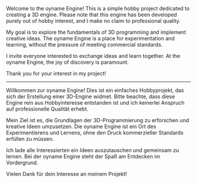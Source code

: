 Welcome to the oyname Engine! This is a simple hobby project dedicated to creating a 3D engine. 
Please note that this engine has been developed purely out of hobby interest, and I make no claim to professional quality.

My goal is to explore the fundamentals of 3D programming and implement creative ideas. 
The oyname Engine is a place for experimentation and learning, without the pressure of meeting commercial standards.

I invite everyone interested to exchange ideas and learn together. At the oyname Engine, the joy of discovery is paramount.

Thank you for your interest in my project!

-----------------------------------------------------------------------------------------------------------------------------------------------

Willkommen zur oyname Engine! Dies ist ein einfaches Hobbyprojekt, das sich der Erstellung einer 3D-Engine widmet.
Bitte beachte, dass diese Engine rein aus Hobbyinteresse entstanden ist und ich keinerlei Anspruch auf professionelle Qualität erhebt.

Mein Ziel ist es, die Grundlagen der 3D-Programmierung zu erforschen und kreative Ideen umzusetzen. 
Die oyname Engine ist ein Ort des Experimentierens und Lernens, ohne den Druck kommerzieller Standards erfüllen zu müssen.

Ich lade alle Interessierten ein Ideen auszutauschen und gemeinsam zu lernen. Bei der oyname Engine steht der Spaß am Entdecken im Vordergrund.

Vielen Dank für dein Interesse an meinem Projekt!

